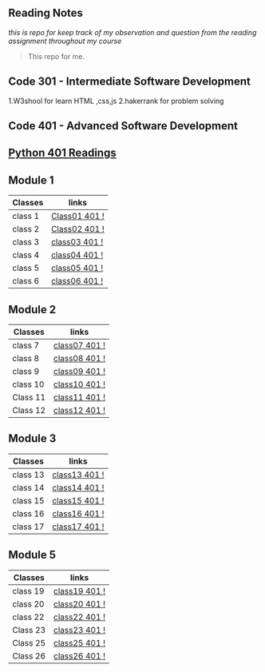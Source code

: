 ## Reading Notes

_*this is repo for keep track of my observation and question from the reading assignment throughout my course*_

>This repo for me. 


## Code 301 - Intermediate Software Development
1.W3shool for learn HTML ,css,js
2.hakerrank for problem solving


## Code 401 - Advanced Software Development

## [Python 401 Readings ](./code-401-python)

## Module 1

Classes       | links
------------  | -------------
class 1       | [Class01 401 !](https://ashar121299.github.io/reading-notes/code-401-python/Class-01/class1README)
class 2       | [Class02 401 !](https://ashar121299.github.io/reading-notes/code-401-python/Class-02/class2README)
class 3       | [class03 401 !](https://ashar121299.github.io/reading-notes/code-401-python/Class-03/class3README)
class 4       | [class04 401 !](https://ashar121299.github.io/reading-notes/code-401-python/Class-04/class4README)
class 5       | [class05 401 !](https://ashar121299.github.io/reading-notes/code-401-python/Class-05/class5README)
class 6       | [class06 401 !](https://ashar121299.github.io/reading-notes/code-401-python/Class-06/class6README)


## Module 2

Classes       | links 
------------- | ------
class 7       | [class07 401 !](https://ashar121299.github.io/reading-notes/code-401-python/Class-07/class7README)
class 8       | [class08 401 !](https://ashar121299.github.io/reading-notes/code-401-python/Class-08/class8README)
class 9       | [class09 401 !](https://ashar121299.github.io/reading-notes/code-401-python/Class-09/class9README)
class 10      | [class10 401 !](https://ashar121299.github.io/reading-notes/code-401-python/Class-10/class10README)
Class 11      | [class11 401 !](https://ashar121299.github.io/reading-notes/code-401-python/Class-11/class11README)
Class 12      | [class12 401 !](https://ashar121299.github.io/reading-notes/code-401-python/Class-12/class12README)


## Module 3

Classes       | links 
------------- | ------
class 13      | [class13 401 !](https://ashar121299.github.io/reading-notes/code-401-python/Class-13/class13README)
class 14      | [class14 401 !](https://ashar121299.github.io/reading-notes/code-401-python/Class-14/class14README)
class 15      | [class15 401 !](https://ashar121299.github.io/reading-notes/code-401-python/Class-15/class15README)
class 16      | [class16 401 !](https://ashar121299.github.io/reading-notes/code-401-python/Class-16/class16README)
class 17      | [class17 401 !](https://ashar121299.github.io/reading-notes/code-401-python/Class-17/class17README)


## Module 5

Classes       | links 
------------- | ------
class 19      | [class19 401 !](https://ashar121299.github.io/reading-notes/code-401-python/Class-19/class19README)
class 20      | [class20 401 !](https://ashar121299.github.io/reading-notes/code-401-python/Class-20/class20README)
class 22      | [class22 401 !](https://ashar121299.github.io/reading-notes/code-401-python/Class-22/class22README)
Class 23      | [class23 401 !](https://ashar121299.github.io/reading-notes/code-401-python/Class-23/class23README)
Class 25      | [class25 401 !](https://ashar121299.github.io/reading-notes/code-401-python/Class-25/class25README)
Class 26      | [class26 401 !](https://ashar121299.github.io/reading-notes/code-401-python/Class-26/class26README)









